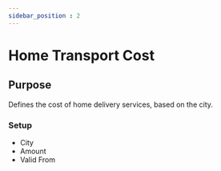 ```yaml
---
sidebar_position : 2
---
```


# Home Transport Cost

## Purpose

Defines the cost of home delivery services, based on the city.

### Setup

  - City
  - Amount
  - Valid From